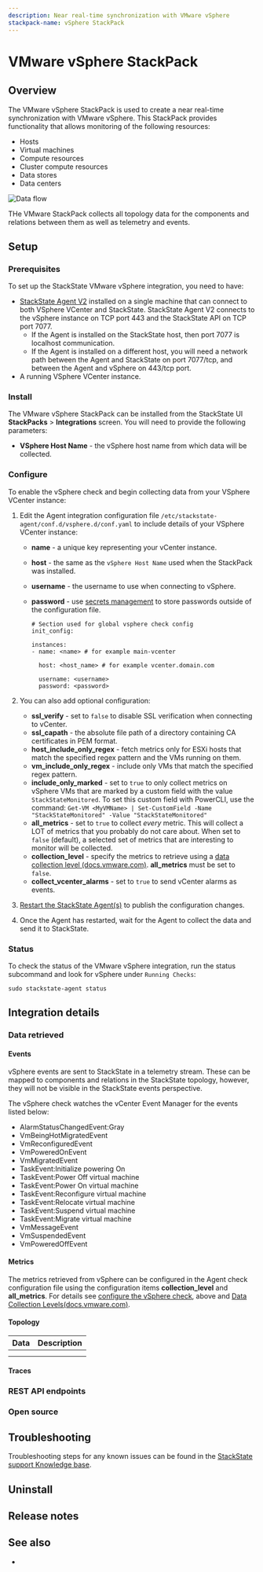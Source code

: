 ```yaml
---
description: Near real-time synchronization with VMware vSphere
stackpack-name: vSphere StackPack
---
```


# VMware vSphere StackPack

## Overview

The VMware vSphere StackPack is used to create a near real-time synchronization with VMware vSphere. This StackPack provides functionality that allows monitoring of the following resources:

* Hosts
* Virtual machines
* Compute resources
* Cluster compute resources
* Data stores
* Data centers

![Data flow](/.gitbook/assets/stackpack-NAME.png)

THe VMware StackPack collects all topology data for the components and relations between them as well as telemetry and events.


## Setup

### Prerequisites

To set up the StackState VMware vSphere integration, you need to have:

* [StackState Agent V2](agent.md) installed on a single machine that can connect to both VSphere VCenter and StackState. StackState Agent V2 connects to the vSphere instance on TCP port 443 and the StackState API on TCP port 7077.
    - If the Agent is installed on the StackState host, then port 7077 is localhost communication.
    - If the Agent is installed on a different host, you will need a network path between the Agent and StackState on port 7077/tcp, and between the Agent and vSphere on 443/tcp port.
* A running VSphere VCenter instance.

### Install

The VMware vSphere StackPack can be installed from the StackState UI **StackPacks** &gt; **Integrations** screen. You will need to provide the following parameters:

- **VSphere Host Name** - the vSphere host name from which data will be collected.

### Configure

To enable the vSphere check and begin collecting data from your VSphere VCenter instance:

1. Edit the Agent integration configuration file `/etc/stackstate-agent/conf.d/vsphere.d/conf.yaml` to include details of your VSphere VCenter instance:
   * **name** - a unique key representing your vCenter instance.
   * **host** - the same as the `vSphere Host Name` used when the StackPack was installed.
   * **username** - the username to use when connecting to vSphere.
   * **password** - use [secrets management](../../configure/security/secrets_management.md) to store passwords outside of the configuration file.

     ```text
     # Section used for global vsphere check config
     init_config:

     instances:
     - name: <name> # for example main-vcenter

       host: <host_name> # for example vcenter.domain.com

       username: <username>
       password: <password> 

     ```
2. You can also add optional configuration:
    * **ssl_verify** - set to `false` to disable SSL verification when connecting to vCenter.
    * **ssl_capath** - the absolute file path of a directory containing CA certificates in PEM format.
    * **host_include_only_regex** - fetch metrics only for ESXi hosts that match the specified regex pattern and the VMs running on them.
    * **vm_include_only_regex** - include only VMs that match the specified regex pattern.
    * **include_only_marked** -  set to `true` to only collect metrics on vSphere VMs that are marked by a custom field with the value `StackStateMonitored`. To set this custom field with PowerCLI, use the command: `Get-VM <MyVMName> | Set-CustomField -Name "StackStateMonitored" -Value "StackStateMonitored"`
    * **all_metrics** - set to `true` to collect _every_ metric. This will collect a LOT of metrics that you probably do not care about. When set to `false` (default), a selected set of metrics that are interesting to monitor will be collected.
    * **collection_level** - specify the metrics to retrieve using a [data collection level \(docs.vmware.com\)](https://docs.vmware.com/en/VMware-vSphere/7.0/com.vmware.vsphere.monitoring.doc/GUID-25800DE4-68E5-41CC-82D9-8811E27924BC.html). **all_metrics** must be set to `false`.
    * **collect_vcenter_alarms** - set to `true` to send vCenter alarms as events.
    
3. [Restart the StackState Agent\(s\)](agent.md#start-stop-restart-the-stackstate-agent) to publish the configuration changes.

4. Once the Agent has restarted, wait for the Agent to collect the data and send it to StackState.

### Status

To check the status of the VMware vSphere integration, run the status subcommand and look for vSphere under `Running Checks`:

```
sudo stackstate-agent status
```

## Integration details

### Data retrieved

#### Events

vSphere events are sent to StackState in a telemetry stream. These can be mapped to components and relations in the StackState topology, however, they will not be visible in the StackState events perspective.

The vSphere check watches the vCenter Event Manager for the events listed below:

* AlarmStatusChangedEvent:Gray
* VmBeingHotMigratedEvent
* VmReconfiguredEvent
* VmPoweredOnEvent
* VmMigratedEvent
* TaskEvent:Initialize powering On
* TaskEvent:Power Off virtual machine
* TaskEvent:Power On virtual machine
* TaskEvent:Reconfigure virtual machine
* TaskEvent:Relocate virtual machine
* TaskEvent:Suspend virtual machine
* TaskEvent:Migrate virtual machine
* VmMessageEvent
* VmSuspendedEvent
* VmPoweredOffEvent

#### Metrics

The metrics retrieved from vSphere can be configured in the Agent check configuration file using the configuration items **collection_level** and **all_metrics**. For details see [configure the vSphere check](#configure), above and [Data Collection Levels\(docs.vmware.com\)](https://docs.vmware.com/en/VMware-vSphere/7.0/com.vmware.vsphere.monitoring.doc/GUID-25800DE4-68E5-41CC-82D9-8811E27924BC.html).

#### Topology



| Data | Description |
|:---|:---|
|  |  |
|  |  | 

#### Traces



### REST API endpoints


### Open source


## Troubleshooting

Troubleshooting steps for any known issues can be found in the [StackState support Knowledge base](https://support.stackstate.com/hc/en-us/search?category=360002777619&filter_by=knowledge_base&query=vSphere).

## Uninstall


## Release notes


## See also

- 
